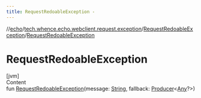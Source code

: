 ```yaml
---
title: RequestRedoableException -
---
```

//[echo](../../index.md)/[tech.whence.echo.webclient.request.exception](../index.md)/[RequestRedoableException](index.md)/[RequestRedoableException](-request-redoable-exception.md)



# RequestRedoableException  
[jvm]  
Content  
fun [RequestRedoableException](-request-redoable-exception.md)(message: [String](https://kotlinlang.org/api/latest/jvm/stdlib/kotlin/-string/index.html), fallback: [Producer](../../tech.whence.echo.function/-producer/index.md)<[Any](https://kotlinlang.org/api/latest/jvm/stdlib/kotlin/-any/index.html)?>)  




